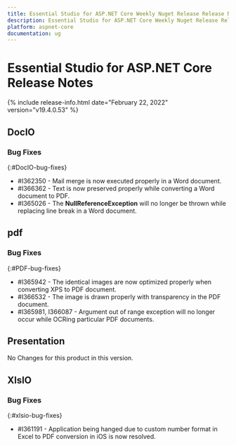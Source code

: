 ```yaml
---
title: Essential Studio for ASP.NET Core Weekly Nuget Release Release Notes  
description: Essential Studio for ASP.NET Core Weekly Nuget Release Release Notes  
platform: aspnet-core
documentation: ug
---
```


# Essential Studio for ASP.NET Core  Release Notes  

{% include release-info.html date="February 22, 2022"  version="v19.4.0.53" %} 






## DocIO

### Bug Fixes
{:#DocIO-bug-fixes}

* \#I362350 - Mail merge is now executed properly in a Word document.
* \#I366362 - Text is now preserved properly while converting a Word document to PDF.
* \#I365026 - The **NullReferenceException** will no longer be thrown while replacing line break in a Word document.

## pdf

### Bug Fixes
{:#PDF-bug-fixes}

* \#I365942 - The identical images are now optimized properly when converting XPS to PDF document. 
* \#I366532 - The image is drawn properly with transparency in the PDF document. 
* \#I365981, I366087 - Argument out of range exception will no longer occur while OCRing particular PDF documents.
 
## Presentation

No Changes for this product in this version.

[//]: # "Delete the contents of this file while new content is added."

## XlsIO

### Bug Fixes
{:#xlsio-bug-fixes}

* \#I361191 - Application being hanged due to custom number format in Excel to PDF conversion in iOS is now resolved.

